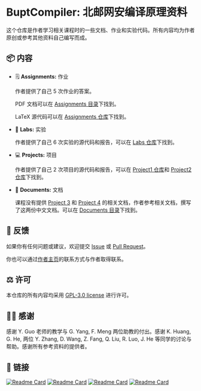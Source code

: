 # BuptCompiler: 北邮网安编译原理资料

这个仓库是作者学习相关课程时的一些文档、作业和实验代码。所有内容均为作者原创或参考其他资料自己编写而成。

## 📦 内容

- 🗒️ __Assignments:__ 作业

    作者提供了自己 5 次作业的答案。

    PDF 文档可以在 [Assignments 目录](https://github.com/XIA-Jinyi/BuptCompiler/tree/main/Assignments)下找到。

    LaTeX 源代码可以在 [Assignments 仓库](https://github.com/XIA-Jinyi/BuptCompiler-Assignments)下找到。

- 🔬 __Labs:__ 实验

    作者提供了自己 6 次实验的源代码和报告，可以在 [Labs 仓库](https://github.com/XIA-Jinyi/BuptCompiler-Labs)下找到。

- 💻 __Projects:__ 项目

    作者提供了自己 2 次项目的源代码和报告，可以在 [Project1 仓库](https://github.com/XIA-Jinyi/BuptCompiler-Project1)和 [Project2 仓库](https://github.com/XIA-Jinyi/BuptCompiler-Project2)下找到。

- 📖 __Documents:__ 文档

    课程没有提供 [Project 3](https://github.com/XIA-Jinyi/BuptCompiler/blob/main/Documents/Project%203.md) 和 [Project 4](https://github.com/XIA-Jinyi/BuptCompiler/blob/main/Documents/Project%204.md) 的相关文档，作者参考相关文档，撰写了这两份中文文档。可以在 [Documents 目录](https://github.com/XIA-Jinyi/BuptCompiler/tree/main/Documents)下找到。

## 💬 反馈

如果你有任何问题或建议，欢迎提交 [Issue](https://github.com/XIA-Jinyi/BuptCompiler/issues) 或 [Pull Request](https://github.com/XIA-Jinyi/BuptCompiler/pulls)。

你也可以通过[作者主页](https://xia-jinyi.github.io/)的联系方式与作者取得联系。

## ⚖️ 许可

本仓库的所有内容均采用 [GPL-3.0 license](https://github.com/XIA-Jinyi/BuptCompiler/blob/main/LICENSE) 进行许可。

## 🙏🏻 感谢

感谢 Y. Guo 老师的教学与 G. Yang, F. Meng 两位助教的付出。感谢 K. Huang, G. He, 两位 Y. Zhang, D. Wang, Z. Fang, Q. Liu, R. Luo, J. He 等同学的讨论与帮助。感谢所有参考资料的提供者。

## 🔗 链接

[![Readme Card](https://github-readme-stats.vercel.app/api/pin/?username=XIA-Jinyi&repo=BuptCompiler-Assignments&description)](https://github.com/XIA-Jinyi/BuptCompiler-Assignments)
[![Readme Card](https://github-readme-stats.vercel.app/api/pin/?username=XIA-Jinyi&repo=BuptCompiler-Labs&description)](https://github.com/XIA-Jinyi/BuptCompiler-Labs)
[![Readme Card](https://github-readme-stats.vercel.app/api/pin/?username=XIA-Jinyi&repo=BuptCompiler-Project1&description)](https://github.com/XIA-Jinyi/BuptCompiler-Project1)
[![Readme Card](https://github-readme-stats.vercel.app/api/pin/?username=XIA-Jinyi&repo=BuptCompiler-Project2&description)](https://github.com/XIA-Jinyi/BuptCompiler-Project2)
